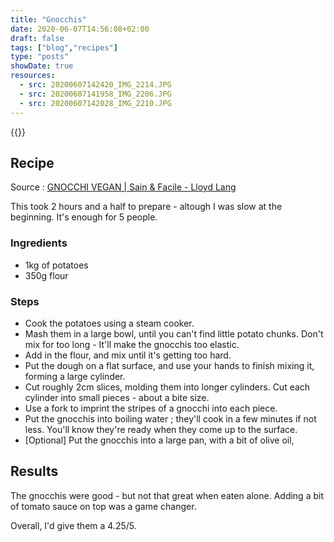 ```yaml
---
title: "Gnocchis"
date: 2020-06-07T14:56:08+02:00
draft: false
tags: ["blog","recipes"]
type: "posts"
showDate: true
resources:
  - src: 20200607142420_IMG_2214.JPG
  - src: 20200607141958_IMG_2206.JPG
  - src: 20200607142028_IMG_2210.JPG
---
```


{{<gallery>}}

## Recipe

Source : [GNOCCHI VEGAN | Sain & Facile - Lloyd Lang](https://www.youtube.com/watch?v=udrsuOpXAmQ)

This took 2 hours and a half to prepare - altough I was slow at the beginning. It's enough for 5 people.

### Ingredients

- 1kg of potatoes
- 350g flour

### Steps

- Cook the potatoes using a steam cooker.
- Mash them in a large bowl, until you can't find little potato chunks. Don't mix for too long - It'll make the gnocchis too elastic.
- Add in the flour, and mix until it's getting too hard.
- Put the dough on a flat surface, and use your hands to finish mixing it, forming a large cylinder.
- Cut roughly 2cm slices, molding them into longer cylinders. Cut each cylinder into small pieces - about a bite size.
- Use a fork to imprint the stripes of a gnocchi into each piece.
- Put the gnocchis into boiling water ; they'll cook in a few minutes if not less. You'll know they're ready when they come up to the surface.
- [Optional] Put the gnocchis into a large pan, with a bit of olive oil, 

## Results

The gnocchis were good - but not that great when eaten alone. Adding a bit of tomato sauce on top was a game changer.

Overall, I'd give them a 4.25/5.
